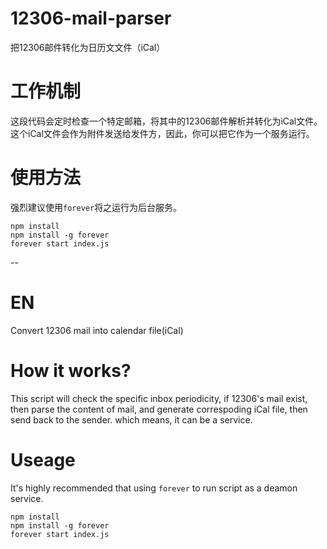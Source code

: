 # 12306-mail-parser
把12306邮件转化为日历文文件（iCal）
# 工作机制
这段代码会定时检查一个特定邮箱，将其中的12306邮件解析并转化为iCal文件。这个iCal文件会作为附件发送给发件方，因此，你可以把它作为一个服务运行。
# 使用方法
强烈建议使用`forever`将之运行为后台服务。
```
npm install
npm install -g forever
forever start index.js
```
--
# EN
Convert 12306 mail into calendar file(iCal)

# How it works?
This script will check the specific inbox periodicity, if 12306's mail exist, then parse the content of mail, and generate correspoding iCal file, then send back to the sender. which means, it can be a service.

# Useage
It's highly recommended that using `forever` to run script as a deamon service.
```
npm install
npm install -g forever
forever start index.js
```
